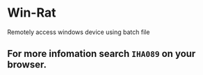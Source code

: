 # Win-Rat
Remotely access windows device using batch file 

## For more infomation search `IHA089` on your browser.

